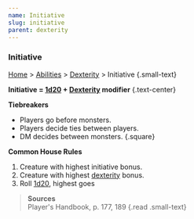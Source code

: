 ```yaml
---
name: Initiative
slug: initiative
parent: dexterity
---
```

### Initiative
[Home](dm-operations-center) > [Abilities](abilities) > [Dexterity](dexterity) > Initiative {.small-text}

**Initiative = [1d20](/roll/1d20) + [Dexterity](dexterity) modifier** {.text-center}

**Tiebreakers**
- Players go before monsters.
- Players decide ties between players.
- DM decides between monsters.
{.square}

**Common House Rules**
1. Creature with highest initiative bonus.
2. Creature with highest [dexterity](dexterity) bonus.
3. Roll [1d20](/roll/1d20), highest goes

> **Sources** <br/>
> Player's Handbook, p. 177, 189
{.read .small-text}